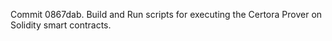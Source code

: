 Commit 0867dab.                    Build and Run scripts for executing the Certora Prover on Solidity smart contracts.